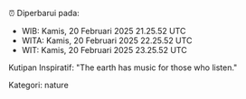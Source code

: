 ⏰ Diperbarui pada:
- WIB: Kamis, 20 Februari 2025 21.25.52 UTC
- WITA: Kamis, 20 Februari 2025 22.25.52 UTC
- WIT: Kamis, 20 Februari 2025 23.25.52 UTC

Kutipan Inspiratif:
"The earth has music for those who listen."


Kategori: nature

